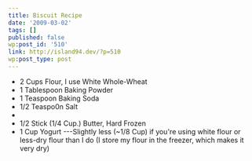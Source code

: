 ```yaml
---
title: Biscuit Recipe
date: '2009-03-02'
tags: []
published: false
wp:post_id: '510'
link: http://island94.dev/?p=510
wp:post_type: post
---
```


- 2 Cups Flour, I use White Whole-Wheat
- 1 Tablespoon Baking Powder
- 1 Teaspoon Baking Soda
- 1/2 Teaspo0n Salt
-  
- 1/2 Stick (1/4 Cup.) Butter, Hard Frozen
- 1 Cup Yogurt ---Slightly less (~1/8 Cup) if you're using white flour or less-dry flour than I do (I store my flour in the freezer, which makes it very dry)
